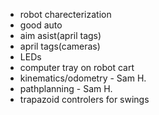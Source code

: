 
 * robot charecterization
 * good auto
 * aim asist(april tags)
 * april tags(cameras)
 * LEDs
 * computer tray on robot cart
 * kinematics/odometry - Sam H.
 * pathplanning - Sam H.
 * trapazoid controlers for swings

